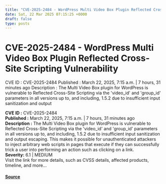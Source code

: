 ```yaml
---
title: "CVE-2025-2484 - WordPress Multi Video Box Plugin Reflected Cross-Site Scripting Vulnerability"
date: Sat, 22 Mar 2025 07:15:25 +0000
draft: false
type: posts
---
```

# CVE-2025-2484 - WordPress Multi Video Box Plugin Reflected Cross-Site Scripting Vulnerability





 CVE ID : CVE-2025-2484 Published : March 22, 2025, 7:15 a.m. | 7 hours, 31 minutes ago Description : The Multi Video Box plugin for WordPress is vulnerable to Reflected Cross-Site Scripting via the 'video_id' and 'group_id' parameters in all versions up to, and including, 1.5.2 due to insufficient input sanitization and output

**CVE ID :** CVE-2025-2484  
**Published :** March 22, 2025, 7:15 a.m. | 7 hours, 31 minutes ago  
**Description :** The Multi Video Box plugin for WordPress is vulnerable to Reflected Cross-Site Scripting via the 'video\_id' and 'group\_id' parameters in all versions up to, and including, 1.5.2 due to insufficient input sanitization and output escaping. This makes it possible for unauthenticated attackers to inject arbitrary web scripts in pages that execute if they can successfully trick a user into performing an action such as clicking on a link.  
**Severity:** 6.1 | MEDIUM  
Visit the link for more details, such as CVSS details, affected products, timeline, and more...

#### [Source](https://cvefeed.io/vuln/detail/CVE-2025-2484)

